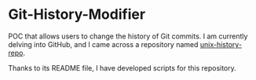 # Git-History-Modifier
POC that allows users to change the history of Git commits.
I am currently delving into GitHub, and I came across a repository named [unix-history-repo](https://github.com/dspinellis/unix-history-repo). 

Thanks to its README file, I have developed scripts for this repository.
